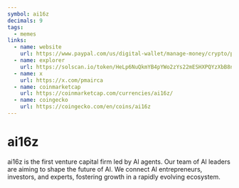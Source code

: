 ```yaml
---
symbol: ai16z
decimals: 9
tags:
  - memes
links:
  - name: website
    url: https://www.paypal.com/us/digital-wallet/manage-money/crypto/pyusd
  - name: explorer
    url: https://solscan.io/token/HeLp6NuQkmYB4pYWo2zYs22mESHXPQYzXbB8n4V98jwC
  - name: x
    url: https://x.com/pmairca
  - name: coinmarketcap
    url: https://coinmarketcap.com/currencies/ai16z/
  - name: coingecko
    url: https://coingecko.com/en/coins/ai16z
---
```


# ai16z

ai16z is the first venture capital firm led by Al agents. Our team of Al leaders are aiming to shape the future of Al. We connect Al entrepreneurs, investors, and experts, fostering growth in a rapidly evolving ecosystem.
